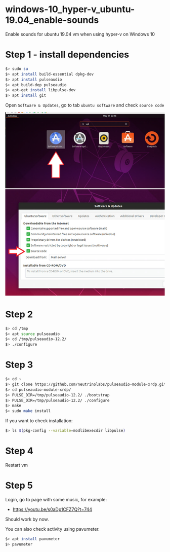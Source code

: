 # windows-10_hyper-v_ubuntu-19.04_enable-sounds
Enable sounds for ubuntu 19.04 vm when using hyper-v on Windows 10

# Step 1 - install dependencies
```bash
$> sudo su
$> apt install build-essential dpkg-dev
$> apt install pulseaudio
$> apt build-dep pulseaudio
$> apt-get install libpulse-dev
$> apt install git
```

Open `Software & Updates`, go to tab `ubuntu software` and check `source code`

![search](https://github.com/baal-cadar/windows-10_hyper-v_ubuntu-19.04_enable-sounds/blob/master/software_and_updates_0.png)
![check](https://github.com/baal-cadar/windows-10_hyper-v_ubuntu-19.04_enable-sounds/blob/master/software_and_updates.png)

# Step 2
```bash
$> cd /tmp
$> apt source pulseaudio
$> cd /tmp/pulseaudio-12.2/
$> ./configure
```

# Step 3
```bash
$> cd ~
$> git clone https://github.com/neutrinolabs/pulseaudio-module-xrdp.git
$> cd pulseaudio-module-xrdp/
$> PULSE_DIR=/tmp/pulseaudio-12.2/ ./bootstrap 
$> PULSE_DIR=/tmp/pulseaudio-12.2/ ./configure 
$> make
$> sudo make install
```

If you want to check installation:
```bash
$> ls $(pkg-config --variable=modlibexecdir libpulse)
```

# Step 4
Restart vm

# Step 5
Login, go to page with some music, for example: 
* https://youtu.be/s0aDp1CFZ7Q?t=744

Should work by now.

You can also check activity using pavumeter. 

```bash
$> apt install pavumeter
$> pavumeter
```
